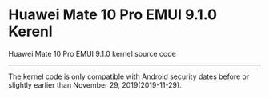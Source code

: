 # Huawei Mate 10 Pro EMUI 9.1.0 Kerenl  
Huawei Mate 10 Pro EMUI 9.1.0 kernel source code  
***  
The kernel code is only compatible with Android security dates before or slightly earlier than November 29, 2019(2019-11-29).